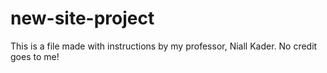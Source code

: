# new-site-project

This is a file made with instructions by my professor, Niall Kader. No credit goes to me!
